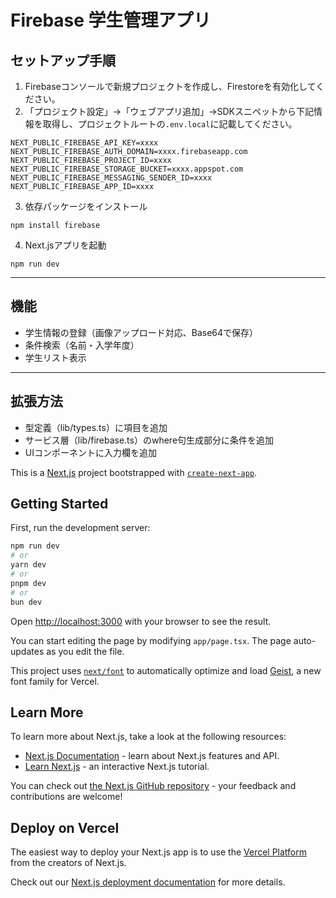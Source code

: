 # Firebase 学生管理アプリ

## セットアップ手順

1. Firebaseコンソールで新規プロジェクトを作成し、Firestoreを有効化してください。
2. 「プロジェクト設定」→「ウェブアプリ追加」→SDKスニペットから下記情報を取得し、プロジェクトルートの`.env.local`に記載してください。

```
NEXT_PUBLIC_FIREBASE_API_KEY=xxxx
NEXT_PUBLIC_FIREBASE_AUTH_DOMAIN=xxxx.firebaseapp.com
NEXT_PUBLIC_FIREBASE_PROJECT_ID=xxxx
NEXT_PUBLIC_FIREBASE_STORAGE_BUCKET=xxxx.appspot.com
NEXT_PUBLIC_FIREBASE_MESSAGING_SENDER_ID=xxxx
NEXT_PUBLIC_FIREBASE_APP_ID=xxxx
```

3. 依存パッケージをインストール

```
npm install firebase
```

4. Next.jsアプリを起動

```
npm run dev
```

---

## 機能
- 学生情報の登録（画像アップロード対応、Base64で保存）
- 条件検索（名前・入学年度）
- 学生リスト表示

---

## 拡張方法
- 型定義（lib/types.ts）に項目を追加
- サービス層（lib/firebase.ts）のwhere句生成部分に条件を追加
- UIコンポーネントに入力欄を追加

This is a [Next.js](https://nextjs.org) project bootstrapped with [`create-next-app`](https://nextjs.org/docs/app/api-reference/cli/create-next-app).

## Getting Started

First, run the development server:

```bash
npm run dev
# or
yarn dev
# or
pnpm dev
# or
bun dev
```

Open [http://localhost:3000](http://localhost:3000) with your browser to see the result.

You can start editing the page by modifying `app/page.tsx`. The page auto-updates as you edit the file.

This project uses [`next/font`](https://nextjs.org/docs/app/building-your-application/optimizing/fonts) to automatically optimize and load [Geist](https://vercel.com/font), a new font family for Vercel.

## Learn More

To learn more about Next.js, take a look at the following resources:

- [Next.js Documentation](https://nextjs.org/docs) - learn about Next.js features and API.
- [Learn Next.js](https://nextjs.org/learn) - an interactive Next.js tutorial.

You can check out [the Next.js GitHub repository](https://github.com/vercel/next.js) - your feedback and contributions are welcome!

## Deploy on Vercel

The easiest way to deploy your Next.js app is to use the [Vercel Platform](https://vercel.com/new?utm_medium=default-template&filter=next.js&utm_source=create-next-app&utm_campaign=create-next-app-readme) from the creators of Next.js.

Check out our [Next.js deployment documentation](https://nextjs.org/docs/app/building-your-application/deploying) for more details.
